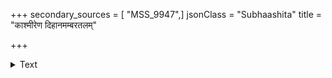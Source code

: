 +++
secondary_sources = [ "MSS_9947",]
jsonClass = "Subhaashita"
title = "काश्मीरेण दिहानमम्बरतलम्"

+++

<details><summary>Text</summary>

काश्मीरेण दिहानमम्बरतलं वामभ्रुवामानन- द्वैराज्यं विदधानमिन्दुदृषदां भिन्दानमम्भःशिराः।  
प्रत्युद्यत्पुरुहूतपत्तनवधूदत्तार्घदूर्वाङ्कुर- क्षीवोत्सङ्गकुरङ्गमैन्दवमिदं तद्विम्बमुज्जृम्भते॥
</details>
